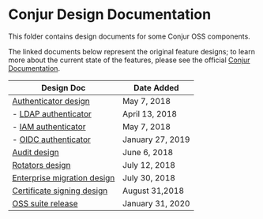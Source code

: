 # Conjur Design Documentation

This folder contains design documents for some Conjur OSS components.

The linked documents below represent the original feature designs; to learn
more about the current state of the features, please see the official
[Conjur Documentation](https://docs.conjur.org).

|Design Doc|Date Added|
--- | ---
|[Authenticator design](./AUTHENTICATORS.md)|May 7, 2018|
|- [LDAP authenticator](./authn_ldap.md)|April 13, 2018|
|- [IAM authenticator](./authn_iam.md)|May 7, 2018|
|- [OIDC authenticator](./authn_oidc.md)|January 27, 2019|
|[Audit design](./audit.md)|June 6, 2018|
|[Rotators design](./ROTATORS.md)|July 12, 2018|
|[Enterprise migration design](./MIGRATION.md)|July 30, 2018|
|[Certificate signing design](./CERTIFICATE_SIGNING.md)|August 31,2018|
|[OSS suite release](./oss_suite_release.md)|January 31, 2020|
